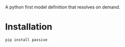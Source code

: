 A python first model definition that resolves on demand.

Installation
============

    pip install passive
